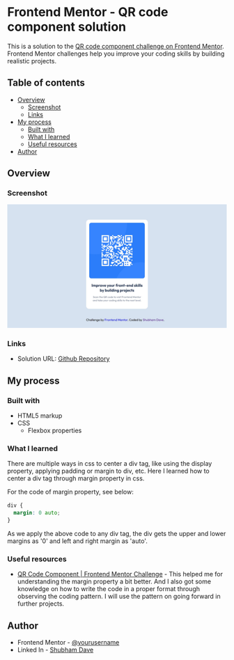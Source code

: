 # Frontend Mentor - QR code component solution

This is a solution to the [QR code component challenge on Frontend Mentor](https://www.frontendmentor.io/challenges/qr-code-component-iux_sIO_H). Frontend Mentor challenges help you improve your coding skills by building realistic projects. 

## Table of contents

- [Overview](#overview)
  - [Screenshot](#screenshot)
  - [Links](#links)
- [My process](#my-process)
  - [Built with](#built-with)
  - [What I learned](#what-i-learned)
  - [Useful resources](#useful-resources)
- [Author](#author)


## Overview

### Screenshot

![](./images/screenshot.png)

### Links

- Solution URL: [Github Repository](https://github.com/shaayar/Front-End-Mentor/tree/main/qr-code-component-main)

## My process

### Built with

- HTML5 markup
- CSS 
  - Flexbox properties


### What I learned

There are multiple ways in css to center a div tag, like using the display property, applying padding or margin to div, etc. Here I learned how to center a div tag through margin property in css.

For the code of margin property, see below:
```css
div {
  margin: 0 auto;
}
```
As we apply the above code to any div tag, the div gets the upper and lower margins as '0'
and left and right margin as 'auto'.

### Useful resources

- [QR Code Component | Frontend Mentor Challenge](https://youtu.be/5BBYPntB-GY?si=qyVwFgIm0db5wCVZ) - This helped me for understanding the margin property a bit better. And I also got some knowledge on how to write the code in a proper format through observing the coding pattern. I will use the pattern on going forward in  further projects.

## Author

<!-- - Website - [Shubham Dave](https://coderboi.carrd.co) -->
- Frontend Mentor - [@yourusername](https://www.frontendmentor.io/profile/shaayar)
- Linked In - [Shubham Dave](https://linkedin.com/in/shubham-dave-369682249?utm_source=share&utm_campaign=share_via&utm_content=profile)
